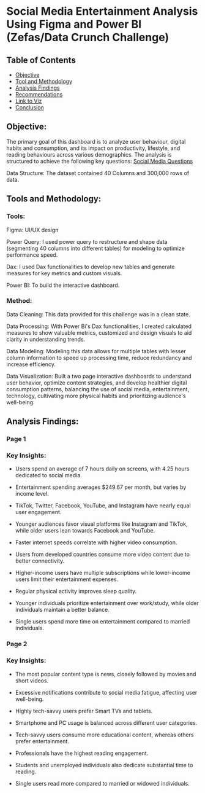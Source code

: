 # Social Media Entertainment Analysis Using Figma and Power BI (Zefas/Data Crunch Challenge)

## Table of Contents

- [Objective](#objective)
- [Tool and Methodology](#tools-and-methodology)
- [Analysis Findings](#analysis-findings)
- [Recommendations](#recommendations)
- [Link to Viz](#link-to-viz)
- [Conclusion ](#conclusion)

## Objective:

The primary goal of this dashboard is to analyze user behaviour, digital habits and consumption, and its impact on productivity, lifestyle, and reading behaviours across various demographics. The analysis is structured to achieve the following key questions:
[Social Media Questions](https://github.com/JoyIbe/Zefas-and-Data-Crunch-Challenge-Using-Figma-and-Power-BI/blob/4f35b3f9b5c4c9701ef55f35977ebedcb9cceea3/Social%20Media%20Questions.docx)

Data Structure: The dataset contained 40 Columns and 300,000 rows of data.

## Tools and Methodology:

### Tools: 

Figma: UI/UX design

Power Query: I used power query to restructure and shape data (segmenting 40 columns into different tables) for modeling to optimize performance speed.

Dax: I used Dax functionalities to develop new tables and generate measures for key metrics and custom visuals.

Power BI: To build the interactive dashboard.

### Method:

Data Cleaning: This data provided for this challenge was in a clean state.
 
Data Processing: With Power Bi's Dax functionalities, I created calculated measures to show valuable metrics, customized and design visuals to aid clarity in understanding trends.

Data Modeling: Modeling this data allows for multiple tables with lesser column information to speed up processing time, reduce redundancy and increase efficiency.

Data Visualization: Built a two page interactive dashboards  to understand user behavior, optimize content strategies, and develop healthier digital consumption patterns, balancing the use of social media, entertainment, technology, cultivating more physical habits and prioritizing audience's well-being.

## Analysis Findings:

### Page 1


### Key Insights:

- Users spend an average of 7 hours daily on screens, with 4.25 hours dedicated to social media.

- Entertainment spending averages $249.67 per month, but varies by income level.

- TikTok, Twitter, Facebook, YouTube, and Instagram have nearly equal user engagement.

- Younger audiences favor visual platforms like Instagram and TikTok, while older users lean towards Facebook and YouTube.

- Faster internet speeds correlate with higher video consumption.

- Users from developed countries consume more video content due to better connectivity.

- Higher-income users have multiple subscriptions while lower-income users limit their entertainment expenses.

- Regular physical activity improves sleep quality.

- Younger individuals prioritize entertainment over work/study, while older individuals maintain a better balance.

- Single users spend more time on entertainment compared to married individuals.

### Page 2


### Key Insights:
- The most popular content type is news, closely followed by movies and short videos.

- Excessive notifications contribute to social media fatigue, affecting user well-being.

- Highly tech-savvy users prefer Smart TVs and tablets.

- Smartphone and PC usage is balanced across different user categories.

- Tech-savvy users consume more educational content, whereas others prefer entertainment.

- Professionals have the highest reading engagement.
  
- Students and unemployed individuals also dedicate substantial time to reading.

- Single users read more compared to married or widowed individuals.








